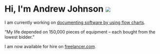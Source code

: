 # Hi, I'm Andrew Johnson ![](https://komarev.com/ghpvc/?username=andrew-johnson-4)

I am currently working on [documenting software by using flow charts](https://github.com/andrew-johnson-4/SoftwareFlowcharts).

“My life depended on 150,000 pieces of equipment – each bought from the lowest bidder.”

I am now available for hire on [freelancer.com](https://www.freelancer.com/u/subarctic).
